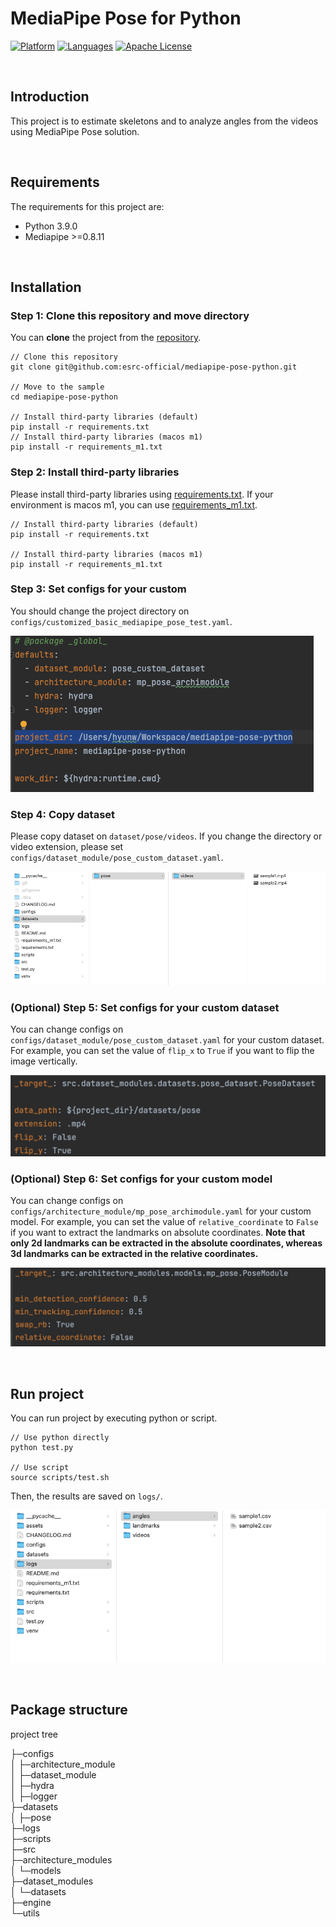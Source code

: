 # MediaPipe Pose for Python

[![Platform](https://img.shields.io/badge/platform-desktop-orange.svg)](https://github.com/esrc-official/mediapipe-pose-python)
[![Languages](https://img.shields.io/badge/language-python-orange.svg)](https://github.com/esrc-official/mediapipe-pose-python)
[![Apache License](https://img.shields.io/badge/license-Apache-brightgreen.svg)](https://github.com/esrc-official/mediapipe-pose-python/blob/master/LICENSE.md)

<br />

## Introduction
This project is to estimate skeletons and to analyze angles from the videos using MediaPipe Pose solution.

<br />

## Requirements
The requirements for this project are:
- Python 3.9.0
- Mediapipe >=0.8.11

<br />

## Installation

### Step 1: Clone this repository and move directory
You can **clone** the project from the [repository](https://github.com/esrc-official/mediapipe-pose-python).

```
// Clone this repository
git clone git@github.com:esrc-official/mediapipe-pose-python.git

// Move to the sample
cd mediapipe-pose-python

// Install third-party libraries (default)
pip install -r requirements.txt
// Install third-party libraries (macos m1)
pip install -r requirements_m1.txt
```

### Step 2: Install third-party libraries
Please install third-party libraries using [requirements.txt](https://github.com/esrc-official/mediapipe-pose-python/blob/master/requirements.txt).
If your environment is macos m1, you can use [requirements_m1.txt](https://github.com/esrc-official/mediapipe-pose-python/blob/master/requirements_m1.txt).

```
// Install third-party libraries (default)
pip install -r requirements.txt

// Install third-party libraries (macos m1)
pip install -r requirements_m1.txt
```

### Step 3: Set configs for your custom
You should change the project directory on `configs/customized_basic_mediapipe_pose_test.yaml`.

![img](https://github.com/esrc-official/mediapipe-pose-python/blob/master/assets/config_example.png)

### Step 4: Copy dataset
Please copy dataset on `dataset/pose/videos`.
If you change the directory or video extension, please set `configs/dataset_module/pose_custom_dataset.yaml`.

![img](https://github.com/esrc-official/mediapipe-pose-python/blob/master/assets/dataset_directory.png)

### (Optional) Step 5: Set configs for your custom dataset
You can change configs on `configs/dataset_module/pose_custom_dataset.yaml` for your custom dataset.
For example, you can set the value of `flip_x` to `True` if you want to flip the image vertically. 

![img](https://github.com/esrc-official/mediapipe-pose-python/blob/master/assets/dataset_module_configs.png)

### (Optional) Step 6: Set configs for your custom model
You can change configs on `configs/architecture_module/mp_pose_archimodule.yaml` for your custom model.
For example, you can set the value of `relative_coordinate` to `False` if you want to extract the landmarks on absolute coordinates.
<b>Note that only 2d landmarks can be extracted in the absolute coordinates, whereas 3d landmarks can be extracted in the relative coordinates.</b>

![img](https://github.com/esrc-official/mediapipe-pose-python/blob/master/assets/archi_module_configs.png)


<br />

## Run project
You can run project by executing python or script.

```
// Use python directly
python test.py

// Use script
source scripts/test.sh
```

Then, the results are saved on `logs/`.

![img](https://github.com/esrc-official/mediapipe-pose-python/blob/master/assets/log_example.png)

<br />

## Package structure

project tree

├─configs  
│  ├─architecture_module  
│  ├─dataset_module    
│  ├─hydra  
│  ├─logger  
├─datasets  
│  ├─pose  
├─logs   
├─scripts  
├─src  
    ├─architecture_modules   
    │  └─models   
    ├─dataset_modules    
    │  └─datasets   
    ├─engine   
    └─utils   